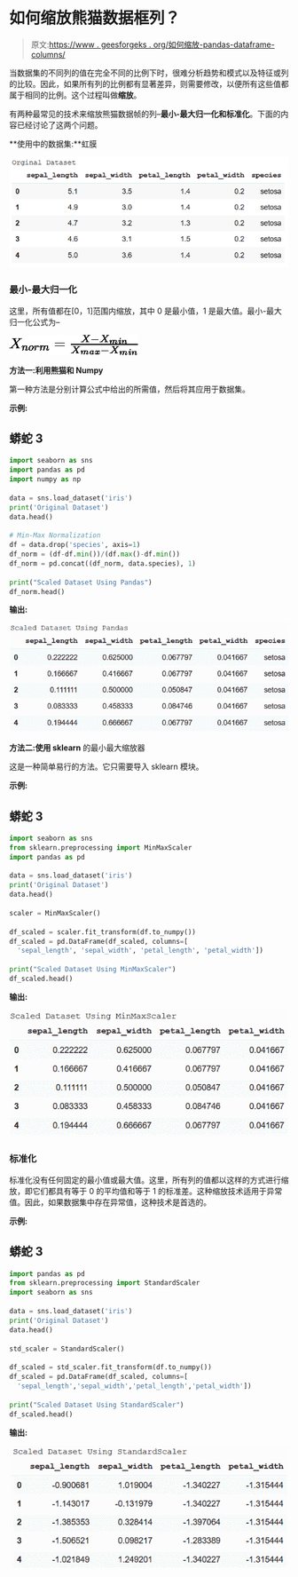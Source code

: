 # 如何缩放熊猫数据框列？

> 原文:[https://www . geesforgeks . org/如何缩放-pandas-dataframe-columns/](https://www.geeksforgeeks.org/how-to-scale-pandas-dataframe-columns/)

当数据集的不同列的值在完全不同的比例下时，很难分析趋势和模式以及特征或列的比较。因此，如果所有列的比例都有显著差异，则需要修改，以便所有这些值都属于相同的比例。这个过程叫做**缩放**。

有两种最常见的技术来缩放熊猫数据帧的列–**最小-最大归一化和标准化**。下面的内容已经讨论了这两个问题。

**使用中的数据集:**虹膜

![](img/12ec420b2b133d766fcc2b434240badd.png)

### **最小-最大归一化**

这里，所有值都在[0，1]范围内缩放，其中 0 是最小值，1 是最大值。最小-最大归一化公式为–

![X_{norm} = \frac{X-X_{min}}{X_{max}-X_{min}}](img/69f06412bb967cfb214e7ede38b40697.png "Rendered by QuickLaTeX.com")

**方法一:利用熊猫和 Numpy**

第一种方法是分别计算公式中给出的所需值，然后将其应用于数据集。

**示例:**

## 蟒蛇 3

```py
import seaborn as sns
import pandas as pd
import numpy as np

data = sns.load_dataset('iris')
print('Original Dataset')
data.head()

# Min-Max Normalization
df = data.drop('species', axis=1)
df_norm = (df-df.min())/(df.max()-df.min())
df_norm = pd.concat((df_norm, data.species), 1)

print("Scaled Dataset Using Pandas")
df_norm.head()
```

**输出:**

![](img/631b1521afa51f9d0ae7e62107788603.png)

**方法二:使用 sklearn** 的最小最大缩放器

这是一种简单易行的方法。它只需要导入 sklearn 模块。

**示例:**

## 蟒蛇 3

```py
import seaborn as sns
from sklearn.preprocessing import MinMaxScaler
import pandas as pd

data = sns.load_dataset('iris')
print('Original Dataset')
data.head()

scaler = MinMaxScaler()

df_scaled = scaler.fit_transform(df.to_numpy())
df_scaled = pd.DataFrame(df_scaled, columns=[
  'sepal_length', 'sepal_width', 'petal_length', 'petal_width'])

print("Scaled Dataset Using MinMaxScaler")
df_scaled.head()
```

**输出:**

![](img/bf02423b6390fb1a3d33dff38d2b95c7.png)

### **标准化**

标准化没有任何固定的最小值或最大值。这里，所有列的值都以这样的方式进行缩放，即它们都具有等于 0 的平均值和等于 1 的标准差。这种缩放技术适用于异常值。因此，如果数据集中存在异常值，这种技术是首选的。

**示例:**

## 蟒蛇 3

```py
import pandas as pd
from sklearn.preprocessing import StandardScaler
import seaborn as sns

data = sns.load_dataset('iris')
print('Original Dataset')
data.head()

std_scaler = StandardScaler()

df_scaled = std_scaler.fit_transform(df.to_numpy())
df_scaled = pd.DataFrame(df_scaled, columns=[
  'sepal_length','sepal_width','petal_length','petal_width'])

print("Scaled Dataset Using StandardScaler")
df_scaled.head()
```

**输出:**

![](img/6d25f80ac5a5b0cf0042b6f86fc61ef9.png)
